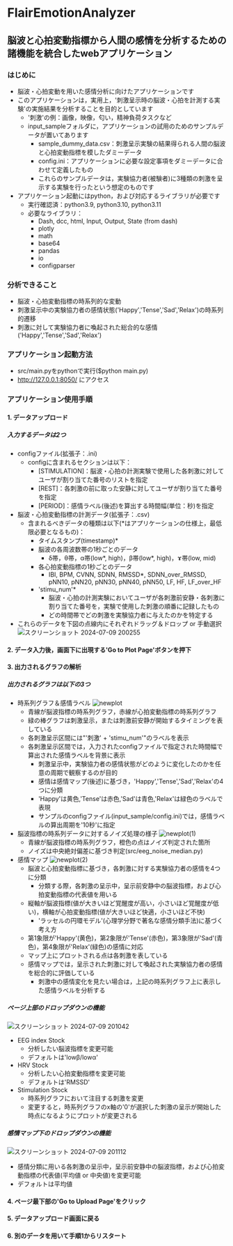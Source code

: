 # FlairEmotionAnalyzer

## 脳波と心拍変動指標から人間の感情を分析するための諸機能を統合したwebアプリケーション

### はじめに
- 脳波・心拍変動を用いた感情分析に向けたアプリケーションです
- このアプリケーションは，実用上，'刺激呈示時の脳波・心拍を計測する実験'の実施結果を分析することを目的としています
  - '刺激'の例：画像，映像，匂い，精神負荷タスクなど
  - input_sampleフォルダに，アプリケーションの試用のためのサンプルデータが置いてあります
    - sample_dummy_data.csv：刺激呈示実験の結果得られる人間の脳波と心拍変動指標を模したダミーデータ
    - config.ini：アプリケーションに必要な設定事項をダミーデータに合わせて定義したもの
    - これらのサンプルデータは，実験協力者(被験者)に3種類の刺激を呈示する実験を行ったという想定のものです
- アプリケーション起動にはpython，および対応するライブラリが必要です
  - 実行確認済：python3.9, python3.10, python3.11
  - 必要なライブラリ：
    - Dash, dcc, html, Input, Output, State (from dash)
    - plotly
    - math
    - base64
    - pandas
    - io
    - configparser
### 分析できること
- 脳波・心拍変動指標の時系列的な変動
- 刺激呈示中の実験協力者の感情状態('Happy','Tense','Sad','Relax')の時系列的遷移
- 刺激に対して実験協力者に喚起された総合的な感情('Happy','Tense','Sad','Relax')
### アプリケーション起動方法
- src/main.pyをpythonで実行($python main.py)
- http://127.0.0.1:8050/ にアクセス
### アプリケーション使用手順
#### 1. データアップロード
##### 入力するデータは2つ
- configファイル(拡張子：.ini)
  - configに含まれるセクションは以下：
    - [STIMULATION]：脳波・心拍の計測実験で使用した各刺激に対してユーザが割り当てた番号のリストを指定
    - [REST]：各刺激の前に取った安静に対してユーザが割り当てた番号を指定
    - [PERIOD]：感情ラベル(後述)を算出する時間幅(単位：秒)を指定
- 脳波・心拍変動指標の計測データ(拡張子：.csv)
  - 含まれるべきデータの種類は以下(*はアプリケーションの仕様上，最低限必要となるもの)：
    - タイムスタンプ(timestamp)*
    - 脳波の各周波数帯の1秒ごとのデータ
      - δ帯，θ帯，α帯(low*, high)，β帯(low*, high)，ɤ帯(low, mid)
    - 各心拍変動指標の1秒ごとのデータ
      - IBI, BPM, CVNN, SDNN, RMSSD*, SDNN_over_RMSSD, pNN10, pNN20, pNN30, pNN40, pNN50, LF, HF, LF_over_HF
    - 'stimu_num'*
      - 脳波・心拍の計測実験においてユーザが各刺激前安静・各刺激に割り当てた番号を，実験で使用した刺激の順番に記録したもの
      - どの時間帯でどの刺激を実験協力者に与えたのかを特定する
- これらのデータを下図の点線内にそれぞれドラッグ＆ドロップ or 手動選択
![スクリーンショット 2024-07-09 200255](https://github.com/FujiGitTatsuya/FlairEmotionAnalyzer/assets/166372180/ac163187-dc76-4abb-88fe-72e31a17b156)
#### 2. データ入力後，画面下に出現する'Go to Plot Page'ボタンを押下
#### 3. 出力されるグラフの解析
##### 出力されるグラフは以下の3つ
- 時系列グラフ＆感情ラベル
![newplot](https://github.com/FujiGitTatsuya/FlairEmotionAnalyzer/assets/166372180/fb880d3f-30f5-4411-ac34-1fe96c243edb)
  - 青線が脳波指標の時系列グラフ，赤線が心拍変動指標の時系列グラフ
  - 緑の棒グラフは刺激呈示，または刺激前安静が開始するタイミングを表している
  - 各刺激呈示区間には"'刺激' + 'stimu_num'"のラベルを表示
  - 各刺激呈示区間では，入力されたconfigファイルで指定された時間幅で算出された感情ラベルを背景に表示
    - 刺激呈示中，実験協力者の感情状態がどのように変化したのかを任意の周期で観察するのが目的
    - 感情は感情マップ(後述)に基づき，'Happy','Tense','Sad','Relax'の4つに分類
    - 'Happy'は黄色,'Tense'は赤色,'Sad'は青色,'Relax'は緑色のラベルで表現
    - サンプルのconfigファイル(input_sample/config.ini)では，感情ラベルの算出周期を'10秒'に指定
- 脳波指標の時系列データに対するノイズ処理の様子
![newplot(1)](https://github.com/FujiGitTatsuya/FlairEmotionAnalyzer/assets/166372180/5a0baf7b-ee72-4ee4-838a-487349a3aa64)
  - 青線が脳波指標の時系列グラフ，橙色の点はノイズ判定された箇所
  - ノイズは中央絶対偏差に基づき判定(src/eeg_noise_median.py)
- 感情マップ
![newplot(2)](https://github.com/FujiGitTatsuya/FlairEmotionAnalyzer/assets/166372180/1fca2f3a-7e4d-47d3-8f9d-6b40e4d9cf90)
  - 脳波と心拍変動指標に基づき，各刺激に対する実験協力者の感情を4つに分類
    - 分類する際，各刺激の呈示中，呈示前安静中の脳波指標，および心拍変動指標の代表値を用いる
  - 縦軸が脳波指標(値が大きいほど覚醒度が高い，小さいほど覚醒度が低い)，横軸が心拍変動指標(値が大きいほど快適，小さいほど不快)
    - 'ラッセルの円環モデル'(心理学分野で著名な感情分類手法)に基づく考え方
  - 第1象限が'Happy'(黄色)，第2象限が'Tense'(赤色)，第3象限が'Sad'(青色)，第4象限が'Relax'(緑色)の感情に対応
  - マップ上にプロットされる点は各刺激を表している
  - 感情マップでは，呈示された刺激に対して喚起された実験協力者の感情を総合的に評価している
    - 刺激中の感情変化を見たい場合は，上記の時系列グラフ上に表示した感情ラベルを分析する
##### ページ上部のドロップダウンの機能
![スクリーンショット 2024-07-09 201042](https://github.com/FujiGitTatsuya/FlairEmotionAnalyzer/assets/166372180/b17e25af-2063-4600-8fcf-bdc8f3e1c732)
- EEG index Stock
  - 分析したい脳波指標を変更可能
  - デフォルトは'lowβ/lowα'
- HRV Stock
  - 分析したい心拍変動指標を変更可能
  - デフォルトは'RMSSD'
- Stimulation Stock
  - 時系列グラフにおいて注目する刺激を変更
  - 変更すると，時系列グラフのx軸の'0'が選択した刺激の呈示が開始した時点になるようにプロットが変更される
##### 感情マップ下のドロップダウンの機能
![スクリーンショット 2024-07-09 201112](https://github.com/FujiGitTatsuya/FlairEmotionAnalyzer/assets/166372180/8a5f3bed-0b58-49e6-8dce-e1e6952e9188)
- 感情分類に用いる各刺激の呈示中，呈示前安静中の脳波指標，および心拍変動指標の代表値(平均値 or 中央値)を変更可能
- デフォルトは平均値
#### 4. ページ最下部の'Go to Upload Page'をクリック
#### 5. データアップロード画面に戻る
#### 6. 別のデータを用いて手順1からリスタート